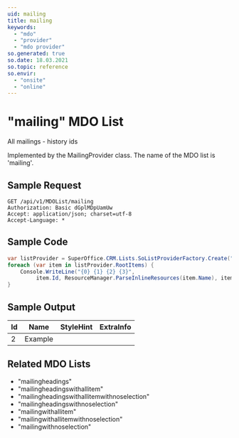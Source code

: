```yaml
---
uid: mailing
title: mailing
keywords:
  - "mdo"
  - "provider"
  - "mdo provider"
so.generated: true
so.date: 18.03.2021
so.topic: reference
so.envir:
  - "onsite"
  - "online"
---
```


# "mailing" MDO List
All mailings - history ids



Implemented by the <see cref="T:SuperOffice.CRM.Lists.MailingProvider">MailingProvider</see> class.
The name of the MDO list is 'mailing'.




## Sample Request

```http!
GET /api/v1/MDOList/mailing
Authorization: Basic dGplMDpUamUw
Accept: application/json; charset=utf-8
Accept-Language: *

```

## Sample Code
```cs
var listProvider = SuperOffice.CRM.Lists.SoListProviderFactory.Create("mailing", forceFlatList: true);
foreach (var item in listProvider.RootItems) {
    Console.WriteLine("{0} {1} {2} {3}", 
         item.Id, ResourceManager.ParseInlineResources(item.Name), item.StyleHint, item.ExtraInfo);
}
```

## Sample Output

|Id   | Name  |StyleHint|ExtraInfo |
| --- | ----- | ------- | -------- |
| 2 | Example | | |


## Related MDO Lists

* "mailingheadings"
* "mailingheadingswithallitem"
* "mailingheadingswithallitemwithnoselection"
* "mailingheadingswithnoselection"
* "mailingwithallitem"
* "mailingwithallitemwithnoselection"
* "mailingwithnoselection"
